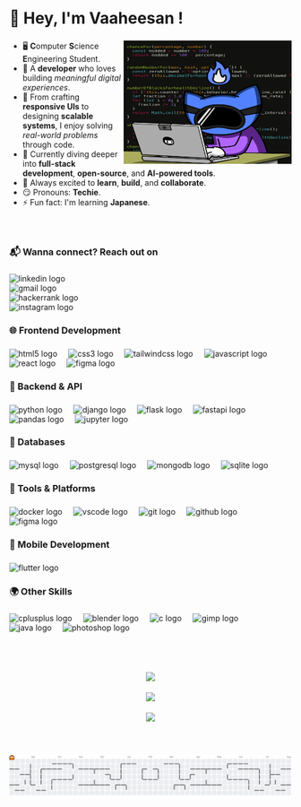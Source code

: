 <h1 align="left">👋 Hey, I'm Vaaheesan !</h1>

###

<img align="right" width="300" height="220" src="Image.gif">

- 🖥 **C**omputer **S**cience **E**ngineering Student.
- 🔭 A **developer** who loves building *meaningful digital experiences*.
- 🎨 From crafting **responsive UIs** to designing **scalable systems**, I enjoy solving *real-world problems* through code.
- 🤔 Currently diving deeper into **full-stack development**, **open-source**, and **AI-powered tools**.
- 🚀 Always excited to **learn**, **build**, and **collaborate**.
- 😏 Pronouns: **Techie**.
- ⚡ Fun fact: I'm learning **Japanese**.

###

<br>
<h3 align="left">📬 Wanna connect? Reach out on</h3>

###

<div align="left">
  <a href="https://www.linkedin.com/in/vaaheesan-s/" target="_blank" style="text-decoration: none;">
    <img src="https://img.shields.io/static/v1?message=LinkedIn&logo=linkedin&label=&color=0077B5&logoColor=white&labelColor=&style=for-the-badge" height="35" alt="linkedin logo"  />
  </a><br>
  <a href="https://vaahee21@gmail.com" target="_blank" style="text-decoration: none;">
    <img src="https://img.shields.io/static/v1?message=Gmail&logo=gmail&label=&color=D14836&logoColor=white&labelColor=&style=for-the-badge" height="35" alt="gmail logo"  />
  </a><br>
  <a href="https://www.hackerrank.com/profile/vaahee21" target="_blank" style="text-decoration: none;">
    <img src="https://img.shields.io/static/v1?message=HackerRank&logo=hackerrank&label=&color=2EC866&logoColor=white&labelColor=&style=for-the-badge" height="35" alt="hackerrank logo"  />
  </a><br>
  <a href="https://www.instagram.com/_.vacmar._/" target="_blank" style="text-decoration: none;">
    <img src="https://img.shields.io/static/v1?message=Instagram&logo=instagram&label=&color=E4405F&logoColor=white&labelColor=&style=for-the-badge" height="35" alt="instagram logo"  />
  </a>
</div>

###

<h3 align="left">🌐 Frontend Development</h3>

###

<div align="left">
  
  <a href="https://developer.mozilla.org/en-US/docs/Web/HTML" target="_blank" style="text-decoration: none;">
    <img src="https://cdn.jsdelivr.net/gh/devicons/devicon/icons/html5/html5-original.svg" height="30" alt="html5 logo" />
  </a>
  
  <img width="12" />
  <a href="https://developer.mozilla.org/en-US/docs/Web/CSS" target="_blank" style="text-decoration: none;">
    <img src="https://cdn.jsdelivr.net/gh/devicons/devicon/icons/css3/css3-original.svg" height="30" alt="css3 logo" />
  </a>
  
  <img width="12" />
  <a href="https://tailwindcss.com/" target="_blank" style="text-decoration: none;">
    <img src="https://cdn.jsdelivr.net/gh/devicons/devicon/icons/tailwindcss/tailwindcss-original-wordmark.svg" height="30" alt="tailwindcss logo" />
  </a>
  
  <img width="12" />
  <a href="https://developer.mozilla.org/en-US/docs/Web/JavaScript" target="_blank" style="text-decoration: none;">
    <img src="https://cdn.jsdelivr.net/gh/devicons/devicon/icons/javascript/javascript-original.svg" height="30" alt="javascript logo" />
  </a>
  
  <img width="12" />
  <a href="https://reactjs.org/" target="_blank" style="text-decoration: none;">
    <img src="https://cdn.jsdelivr.net/gh/devicons/devicon/icons/react/react-original.svg" height="30" alt="react logo" />
  </a>
  
  <img width="12" />
  <a href="https://www.figma.com/" target="_blank" style="text-decoration: none;">
    <img src="https://cdn.jsdelivr.net/gh/devicons/devicon/icons/figma/figma-original.svg" height="30" alt="figma logo" />
  </a>
  
</div>

###

<h3 align="left">🧠 Backend & API</h3>

###

<div align="left">
  <a href="https://www.python.org/" target="_blank" style="text-decoration: none;">
    <img src="https://cdn.jsdelivr.net/gh/devicons/devicon/icons/python/python-original.svg" height="40" alt="python logo" />
  </a>
  <img width="12" />
  <a href="https://www.djangoproject.com/" target="_blank" style="text-decoration: none;">
    <img src="https://cdn.jsdelivr.net/gh/devicons/devicon/icons/django/django-plain.svg" height="40" alt="django logo" />
  </a>
  <img width="12" />
  <a href="https://flask.palletsprojects.com/" target="_blank" style="text-decoration: none;">
    <img src="https://cdn.jsdelivr.net/gh/devicons/devicon/icons/flask/flask-original.svg" height="40" alt="flask logo" />
  </a>
  <img width="12" />
  <a href="https://fastapi.tiangolo.com/" target="_blank" style="text-decoration: none;">
    <img src="https://cdn.jsdelivr.net/gh/devicons/devicon/icons/fastapi/fastapi-original.svg" height="40" alt="fastapi logo" />
  </a>
  <img width="12" />
  <a href="https://pandas.pydata.org/" target="_blank" style="text-decoration: none;">
    <img src="https://cdn.jsdelivr.net/gh/devicons/devicon/icons/pandas/pandas-original.svg" height="40" alt="pandas logo" />
  </a>
  <img width="12" />
  <a href="https://jupyter.org/" target="_blank" style="text-decoration: none;">
    <img src="https://cdn.jsdelivr.net/gh/devicons/devicon/icons/jupyter/jupyter-original.svg" height="40" alt="jupyter logo" />
  </a>
</div>

###

<h3 align="left">🧮 Databases</h3>

###

<div align="left">
  <a href="https://www.mysql.com/" target="_blank" style="text-decoration: none;">
    <img src="https://cdn.jsdelivr.net/gh/devicons/devicon/icons/mysql/mysql-original.svg" height="40" alt="mysql logo" />
  </a>
  <img width="12" />
  <a href="https://www.postgresql.org/" target="_blank" style="text-decoration: none;">
    <img src="https://cdn.jsdelivr.net/gh/devicons/devicon/icons/postgresql/postgresql-original.svg" height="40" alt="postgresql logo" />
  </a>
  <img width="12" />
  <a href="https://www.mongodb.com/" target="_blank" style="text-decoration: none;">
    <img src="https://cdn.jsdelivr.net/gh/devicons/devicon/icons/mongodb/mongodb-original.svg" height="40" alt="mongodb logo" />
  </a>
  <img width="12" />
  <a href="https://www.sqlite.org/" target="_blank" style="text-decoration: none;">
    <img src="https://cdn.jsdelivr.net/gh/devicons/devicon/icons/sqlite/sqlite-original.svg" height="40" alt="sqlite logo" />
  </a>
</div>

###

<h3 align="left">🧰 Tools & Platforms</h3>

###

<div align="left">
  <a href="https://www.docker.com/" target="_blank" style="text-decoration: none;">
    <img src="https://cdn.jsdelivr.net/gh/devicons/devicon/icons/docker/docker-original.svg" height="40" alt="docker logo" />
  </a>
  <img width="12" />
  <a href="https://code.visualstudio.com/" target="_blank" style="text-decoration: none;">
    <img src="https://cdn.jsdelivr.net/gh/devicons/devicon/icons/vscode/vscode-original.svg" height="40" alt="vscode logo" />
  </a>
  <img width="12" />
  <a href="https://git-scm.com/" target="_blank" style="text-decoration: none;">
    <img src="https://cdn.jsdelivr.net/gh/devicons/devicon/icons/git/git-original.svg" height="40" alt="git logo" />
  </a>
  <img width="12" />
  <a href="https://github.com/" target="_blank" style="text-decoration: none;">
    <img src="https://cdn.jsdelivr.net/gh/devicons/devicon/icons/github/github-original.svg" height="40" alt="github logo" />
  </a>
  <img width="12" />
  <a href="https://www.figma.com/" target="_blank" style="text-decoration: none;">
    <img src="https://cdn.jsdelivr.net/gh/devicons/devicon/icons/figma/figma-original.svg" height="40" alt="figma logo" />
  </a>
</div>

###

<h3 align="left">📱 Mobile Development</h3>

###

<div align="left">
  <a href="https://flutter.dev/" target="_blank" style="text-decoration: none;">
    <img src="https://cdn.jsdelivr.net/gh/devicons/devicon/icons/flutter/flutter-original.svg" height="40" alt="flutter logo" />
  </a>
</div>

###

<h3 align="left">🌍 Other Skills</h3>

###

<div align="left">
  <a href="https://en.cppreference.com/w/" target="_blank" style="text-decoration: none;">
    <img src="https://cdn.jsdelivr.net/gh/devicons/devicon/icons/cplusplus/cplusplus-original.svg" height="40" alt="cplusplus logo" />
  </a>
  <img width="12" />
  <a href="https://www.blender.org/" target="_blank" style="text-decoration: none;">
    <img src="https://cdn.jsdelivr.net/gh/devicons/devicon/icons/blender/blender-original.svg" height="40" alt="blender logo" />
  </a>
  <img width="12" />
  <a href="https://en.wikipedia.org/wiki/C_(programming_language)" target="_blank" style="text-decoration: none;">
    <img src="https://cdn.jsdelivr.net/gh/devicons/devicon/icons/c/c-original.svg" height="40" alt="c logo" />
  </a>
  <img width="12" />
  <a href="https://www.gimp.org/" target="_blank" style="text-decoration: none;">
    <img src="https://cdn.jsdelivr.net/gh/devicons/devicon/icons/gimp/gimp-original.svg" height="40" alt="gimp logo" />
  </a>
  <img width="12" />
  <a href="https://www.java.com/" target="_blank" style="text-decoration: none;">
    <img src="https://cdn.jsdelivr.net/gh/devicons/devicon/icons/java/java-original.svg" height="40" alt="java logo" />
  </a>
  <img width="12" />
  <a href="https://www.adobe.com/products/photoshop.html" target="_blank" style="text-decoration: none;">
    <img src="https://cdn.jsdelivr.net/gh/devicons/devicon/icons/photoshop/photoshop-plain.svg" height="40" alt="photoshop logo" />
  </a>
</div>

###

<br><br>

<div align="center">
  <img src="https://github-readme-stats.vercel.app/api?username=vacmar&hide=contribs,prs&theme=radical" />
  <br><br>
  
  <img src="https://leetcard.jacoblin.cool/VAAHEESAN?theme=nord&font=Tajawal" />
  <br><br>

  <img src="https://github-readme-activity-graph.vercel.app/graph?username=vacmar&bg_color=22222b&color=cccccc&line=861367&point=cbc8c8&area=true&hide_border=true" />
  <br><br>
</div>

###

<br clear="both">

<picture>
  <source media="(prefers-color-scheme: dark)" srcset="https://raw.githubusercontent.com/vacmar/vacmar/output/pacman-contribution-graph-dark.svg">
  <source media="(prefers-color-scheme: light)" srcset="https://raw.githubusercontent.com/vacmar/vacmar/output/pacman-contribution-graph.svg">
  <img alt="pacman contribution graph" src="https://raw.githubusercontent.com/vacmar/vacmar/output/pacman-contribution-graph.svg">
</picture>

###
